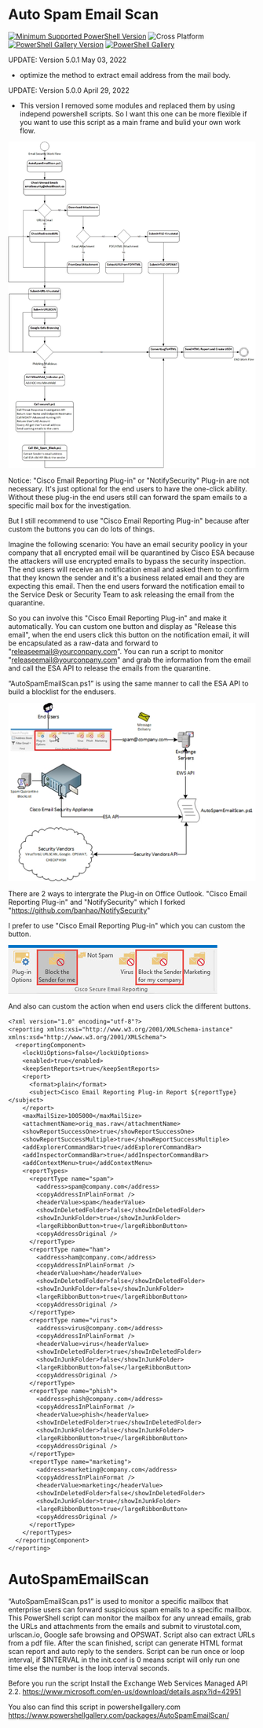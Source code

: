 # Auto Spam Email Scan
[![Minimum Supported PowerShell Version](https://img.shields.io/badge/PowerShell-5.1+-purple.svg)](https://github.com/PowerShell/PowerShell) ![Cross Platform](https://img.shields.io/badge/platform-windows-lightgrey)
[![PowerShell Gallery Version](https://img.shields.io/powershellgallery/v/AutoSpamEmailScan)](https://www.powershellgallery.com/packages/AutoSpamEmailScan) [![PowerShell Gallery](https://img.shields.io/powershellgallery/dt/AutoSpamEmailScan)](https://www.powershellgallery.com/packages/AutoSpamEmailScan)

UPDATE: Version 5.0.1 May 03, 2022

 - optimize the method to extract email address from the mail body.


UPDATE: Version 5.0.0 April 29, 2022

 - This version I removed some modules and replaced them by using independ powershell scripts. So I want this one can be more flexible if you want to use this script as a main frame and bulid your own work flow.

<img src="/Work Flow.jpg">


Notice: "Cisco Email Reporting Plug-in" or "NotifySecurity" Plug-in are not necessary. It's just optional for the end users to have the one-click ability. Without these plug-in the end users still can forward the spam emails to a specific mail box for the investigation.

But I still recommend to use "Cisco Email Reporting Plug-in" because after custom the buttons you can do lots of things.

Imagine the following scenario: You have an email security poolicy in your company that all encrypted email will be quarantined by Cisco ESA because the attackers will use encrypted emails to bypass the security inspection. The end users will receive an notification email and asked them to confirm that they known the sender and it's a business related email and they are expecting this email. Then the end users forward the notification email to the Service Desk or Security Team to ask releasing the email from the quarantine. 

So you can involve this "Cisco Email Reporting Plug-in" and make it automatically. You can custom one button and display as "Release this email", when the end users click this button on the notification email, it will be encapsulated as a raw-data and forward to "releaseemail@yourconpany.com". You can run a script to monitor "releaseemail@yourconpany.com" and grab the information from the email and call the ESA API to release the emails from the quarantine.

“AutoSpamEmailScan.ps1” is using the same manner to call the ESA API to build a blocklist for the endusers.

<img src="/procedure.jpg">

There are 2 ways to intergrate the Plug-in on Office Outlook. "Cisco Email Reporting Plug-in" and "NotifySecurity" which I forked "https://github.com/banhao/NotifySecurity"

I prefer to use "Cisco Email Reporting Plug-in" which you can custom the button.

<img src="/plug-in.jpg">

And also can custom the action when end users click the different buttons.

```
<?xml version="1.0" encoding="utf-8"?>
<reporting xmlns:xsi="http://www.w3.org/2001/XMLSchema-instance" xmlns:xsd="http://www.w3.org/2001/XMLSchema">
  <reportingComponent>
    <lockUiOptions>false</lockUiOptions>
    <enabled>true</enabled>
    <keepSentReports>true</keepSentReports>
    <report>
      <format>plain</format>
      <subject>Cisco Email Reporting Plug-in Report ${reportType}</subject>
    </report>
    <maxMailSize>1005000</maxMailSize>
    <attachmentName>orig_mas.raw</attachmentName>
    <showReportSuccessOne>true</showReportSuccessOne>
    <showReportSuccessMultiple>true</showReportSuccessMultiple>
    <addExplorerCommandBar>true</addExplorerCommandBar>
    <addInspectorCommandBar>true</addInspectorCommandBar>
    <addContextMenu>true</addContextMenu>
    <reportTypes>
      <reportType name="spam">
        <address>spam@company.com</address>
        <copyAddressInPlainFormat />
        <headerValue>spam</headerValue>
        <showInDeletedFolder>false</showInDeletedFolder>
        <showInJunkFolder>true</showInJunkFolder>
        <largeRibbonButton>true</largeRibbonButton>
        <copyAddressOriginal />
      </reportType>
      <reportType name="ham">
        <address>ham@company.com</address>
        <copyAddressInPlainFormat />
        <headerValue>ham</headerValue>
        <showInDeletedFolder>false</showInDeletedFolder>
        <showInJunkFolder>false</showInJunkFolder>
        <largeRibbonButton>true</largeRibbonButton>
        <copyAddressOriginal />
      </reportType>
      <reportType name="virus">
        <address>virus@company.com</address>
        <copyAddressInPlainFormat />
        <headerValue>virus</headerValue>
        <showInDeletedFolder>true</showInDeletedFolder>
        <showInJunkFolder>false</showInJunkFolder>
        <largeRibbonButton>false</largeRibbonButton>
        <copyAddressOriginal />
      </reportType>
      <reportType name="phish">
        <address>phish@company.com</address>
        <copyAddressInPlainFormat />
        <headerValue>phish</headerValue>
        <showInDeletedFolder>true</showInDeletedFolder>
        <showInJunkFolder>false</showInJunkFolder>
        <largeRibbonButton>true</largeRibbonButton>
        <copyAddressOriginal />
      </reportType>
      <reportType name="marketing">
        <address>marketing@company.com</address>
        <copyAddressInPlainFormat />
        <headerValue>marketing</headerValue>
        <showInDeletedFolder>false</showInDeletedFolder>
        <showInJunkFolder>true</showInJunkFolder>
        <largeRibbonButton>true</largeRibbonButton>
        <copyAddressOriginal />
      </reportType>
    </reportTypes>
  </reportingComponent>
</reporting>
```

# AutoSpamEmailScan
“AutoSpamEmailScan.ps1” is used to monitor a specific mailbox that enterprise users can forward suspicious spam emails to a specific mailbox. 
This PowerShell script can monitor the mailbox for any unread emails, grab the URLs and attachments from the emails and submit to virustotal.com, urlscan.io, Google safe browsing and OPSWAT. Script also can extract URLs from a pdf file. 
After the scan finished, script can generate HTML format scan report and auto reply to the senders.
Script can be run once or loop interval, if $INTERVAL in the init.conf is 0 means script will only run one time else the number is the loop interval seconds.

Before you run the script Install the Exchange Web Services Managed API 2.2. 
https://www.microsoft.com/en-us/download/details.aspx?id=42951

You also can find this script in powershellgallery.com
https://www.powershellgallery.com/packages/AutoSpamEmailScan/
